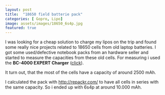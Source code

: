 ```yaml
---
layout: post
title:  "18650 field batterie pack"
categories: [ Gopro, Lipo]
image: assets/images/18650_6s4p.jpg
featured: true
---
```

I was looking for a cheap solution to charge my lipos on the trip and found some really nice projects related to 18650 cells from old laptop batteries.
I got some used/defective notebook packs from an hardware seller and started to measure the capacities from these old cells.
For measuring i used the <b>BC-4000 EXPERT Charger</b> (<a href="https://www.amazon.de/BC-4000-EXPERT-Universal-Ladeger%C3%A4t-Generation/dp/B06XPLLM18">click</a>).

It turn out, that the most of the cells have a capacity of around 2500 mAh.

I calculated the pack with http://repackr.com/ to have all cells in series with the same capacity.
So i ended up with 6s4p at around 10.000 mAh.



